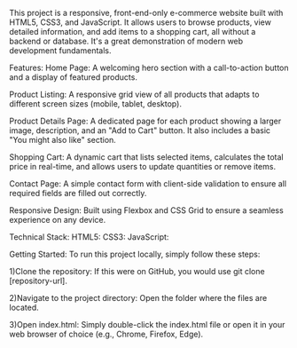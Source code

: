 This project is a responsive, front-end-only e-commerce website built with HTML5, CSS3, and JavaScript. It allows users to browse products, view detailed information, and add items to a shopping cart, all without a backend or database. It's a great demonstration of modern web development fundamentals.

 Features:
Home Page: A welcoming hero section with a call-to-action button and a display of featured products.

Product Listing: A responsive grid view of all products that adapts to different screen sizes (mobile, tablet, desktop).

Product Details Page: A dedicated page for each product showing a larger image, description, and an "Add to Cart" button. It also includes a basic "You might also like" section.

Shopping Cart: A dynamic cart that lists selected items, calculates the total price in real-time, and allows users to update quantities or remove items.

Contact Page: A simple contact form with client-side validation to ensure all required fields are filled out correctly.

Responsive Design: Built using Flexbox and CSS Grid to ensure a seamless experience on any device.


Technical Stack:
HTML5:
CSS3:
JavaScript: 


 Getting Started:
To run this project locally, simply follow these steps:

1)Clone the repository: If this were on GitHub, you would use git clone [repository-url].

2)Navigate to the project directory: Open the folder where the files are located.

3)Open index.html: Simply double-click the index.html file or open it in your web browser of choice (e.g., Chrome, Firefox, Edge).

